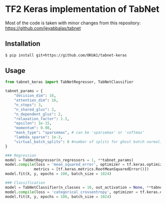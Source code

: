 # TF2 Keras implementation of TabNet

Most of the code is taken with minor changes from this repository:
https://github.com/jeyabbalas/tabnet

## Installation 

```bash
$ pip install git+https://github.com/OKUA1/tabnet-keras
```

## Usage

```python
from tabnet_keras import TabNetRegressor, TabNetClassifier

tabnet_params = {
    "decision_dim": 16,
    "attention_dim": 16,
    "n_steps": 3,
    "n_shared_glus": 2,
    "n_dependent_glus": 2,
    "relaxation_factor": 1.3,
    "epsilon": 1e-15,
    "momentum": 0.98,
    "mask_type": "sparsemax", # can be 'sparsemax' or 'softmax'
    "lambda_sparse": 1e-3, 
    "virtual_batch_splits": 8 #number of splits for ghost batch normalization, ideally should evenly divide the batch_size
}

### Regression 
model = TabNetRegressor(n_regressors = 1, **tabnet_params)
model.compile(loss = 'mean_squared_error', optimizer = tf.keras.optimizers.Adam(0.01), 
             metrics = [tf.keras.metrics.RootMeanSquaredError()])
model.fit(X, y, epochs = 100, batch_size = 1024)

### Classification
model = TabNetClassifier(n_classes = 10, out_activation = None, **tabnet_params)
model.compile(loss = 'categorical_crossentropy', optimizer = tf.keras.optimizers.Adam(0.01))
model.fit(X, y, epochs = 100, batch_size = 1024)

```

